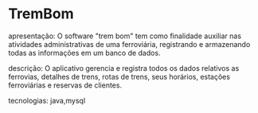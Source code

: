 # TremBom
apresentação:
O software "trem bom" tem como finalidade auxiliar nas atividades administrativas de uma ferroviária, registrando e armazenando todas as informações em um banco de dados.

descrição:
O aplicativo gerencia e registra todos os dados relativos as ferrovias, detalhes de trens, rotas de trens, seus horários, estações ferroviárias e reservas de clientes.

tecnologias:
java,mysql
